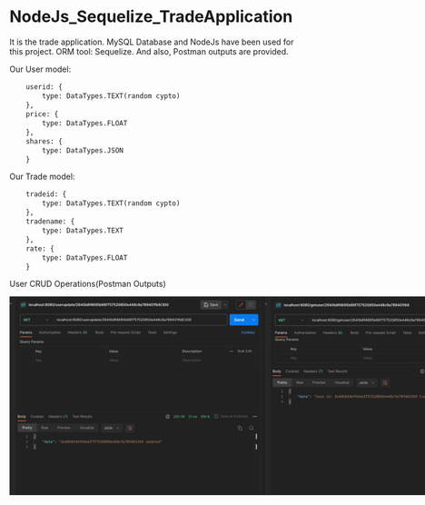 # NodeJs_Sequelize_TradeApplication

It is the trade application. MySQL Database and NodeJs have been used for this project. ORM tool: Sequelize. And also, Postman outputs are provided.

Our User model:        
        
        userid: {
            type: DataTypes.TEXT(random cypto)
        },
        price: {
            type: DataTypes.FLOAT
        },
        shares: {
            type: DataTypes.JSON
        }
        
Our Trade model:
        
        tradeid: {
            type: DataTypes.TEXT(random cypto)
        },
        tradename: {
            type: DataTypes.TEXT
        },
        rate: {
            type: DataTypes.FLOAT
        }
        
User CRUD Operations(Postman Outputs)
<div style="display: flex; flex-direction: row;">
<img src = "https://github.com/eraydura/NodeJs_Sequelize_TradeApplication/blob/main/PostManOutputs/UserUpdate.png?raw=true" width ="450" /> 
<img src = "https://github.com/eraydura/NodeJs_Sequelize_TradeApplication/blob/main/PostManOutputs/GetFirstUser.png?raw=true" width ="450" />
</div>

